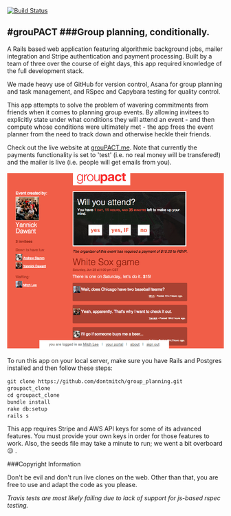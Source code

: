 [![Build Status](https://travis-ci.org/dontmitch/group_planning.png?branch=master)](https://travis-ci.org/dontmitch/group_planning)

#grouPACT
###Group planning, conditionally.
---

A Rails based web application featuring algorithmic background jobs, mailer integration and Stripe authentication and payment processing. Built by a team of three over the course of eight days, this app required knowledge of the full development stack.

We made heavy use of GitHub for version control, Asana for group planning and task management, and RSpec and Capybara testing for quality control.

This app attempts to solve the problem of wavering commitments from friends when it comes to planning group events. By allowing invitees to explicitly state under what conditions they will attend an event - and then compute whose conditions were ultimately met - the app frees the event planner from the need to track down and otherwise heckle their friends.

Check out the live website at [grouPACT.me](http://groupact.me). Note that currently the payments functionality is set to 'test' (i.e. no real money will be transfered!) and the mailer is live (i.e. people will get emails from you).

![grouPACT Screenshot](app/assets/images/groupact_screenshot.png)

To run this app on your local server, make sure you have Rails and Postgres installed and then follow these steps:

    git clone https://github.com/dontmitch/group_planning.git groupact_clone
    cd groupact_clone
    bundle install
    rake db:setup
    rails s

This app requires Stripe and AWS API keys for some of its advanced features. You must provide your own keys in order for those features to work. Also, the seeds file may take a minute to run; we went a bit overboard :wink: .

###Copyright Information

Don't be evil and don't run live clones on the web. Other than that, you are free to use and adapt the code as you please.

*Travis tests are most likely failing due to lack of support for js-based rspec testing.*

